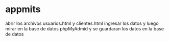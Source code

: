 # appmits
abrir los archivos usuarios.html y clientes.html ingresar los datos y luego mirar en la base de datos phpMyAdmid y se guardaran los datos en la base de datos 

